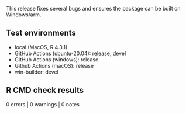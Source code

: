 
This release fixes several bugs and ensures the package can be built on
Windows/arm.

## Test environments

* local (MacOS, R 4.3.1)
* GitHub Actions (ubuntu-20.04): release, devel
* GitHub Actions (windows): release
* Github Actions (macOS): release
* win-builder: devel

## R CMD check results

0 errors | 0 warnings | 0 notes

